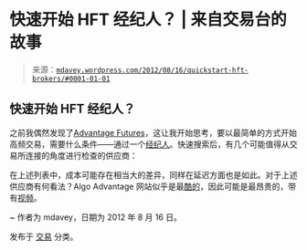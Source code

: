 <!--yml

分类：未分类

日期：2024 年 05 月 18 日 06:31:41

-->

# 快速开始 HFT 经纪人？ | 来自交易台的故事

> 来源：[`mdavey.wordpress.com/2012/08/16/quickstart-hft-brokers/#0001-01-01`](https://mdavey.wordpress.com/2012/08/16/quickstart-hft-brokers/#0001-01-01)

## 快速开始 HFT 经纪人？

之前我偶然发现了[Advantage Futures](http://www.algoadvantage.com/)，这让我开始思考，要以最简单的方式开始高频交易，需要什么条件——通过一个[经纪人](http://quant.stackexchange.com/questions/569/what-is-a-good-broker-for-hft)。快速搜索后，有几个可能值得从交易所连接的角度进行检查的供应商：

在上述列表中，成本可能存在相当大的差异，同样在延迟方面也是如此。对于上述供应商有何看法？Algo Advantage 网站似乎是最[酷的](http://www.algoadvantage.com/#/trading_technology/trading_server_colocation_hosting)，因此可能是最昂贵的，带有[视频](http://www.algoadvantage.com/#/trading_technology/automated_trading_getting_started)。

~ 作者为 mdavey，日期为 2012 年 8 月 16 日。

发布于 [交易](https://mdavey.wordpress.com/category/trading/) 分类。
